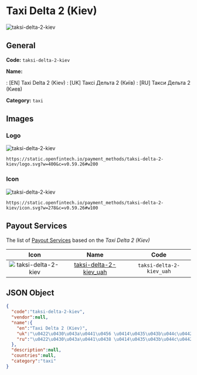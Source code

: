 
# Taxi Delta 2 (Kiev) 
![taksi-delta-2-kiev](https://static.openfintech.io/payment_methods/taksi-delta-2-kiev/logo.svg?w=400&c=v0.59.26#w200)  

## General 
**Code:** `taksi-delta-2-kiev` 
 
**Name:** 
 
:	[EN] Taxi Delta 2 (Kiev) 
:	[UK] Таксі Дельта 2 (Київ) 
:	[RU] Такси Дельта 2 (Киев) 
 
**Category:** `taxi` 
 

## Images 

### Logo 
![taksi-delta-2-kiev](https://static.openfintech.io/payment_methods/taksi-delta-2-kiev/logo.svg?w=400&c=v0.59.26#w200)  

```
https://static.openfintech.io/payment_methods/taksi-delta-2-kiev/logo.svg?w=400&c=v0.59.26#w200
```  

### Icon 
![taksi-delta-2-kiev](https://static.openfintech.io/payment_methods/taksi-delta-2-kiev/icon.svg?w=278&c=v0.59.26#w100)  

```
https://static.openfintech.io/payment_methods/taksi-delta-2-kiev/icon.svg?w=278&c=v0.59.26#w100
```  

## Payout Services 
 
The list of [Payout Services](/payout-services/) based on the _Taxi Delta 2 (Kiev)_ 

|Icon|Name|Code| 
|:---:|:---:|:---:| 
|![taksi-delta-2-kiev](https://static.openfintech.io/payout_methods/taksi-delta-2-kiev/icon.svg?w=278&c=v0.59.26#w40) |[taksi-delta-2-kiev_uah](/payout-services/taksi-delta-2-kiev_uah/)|`taksi-delta-2-kiev_uah`| 
 

## JSON Object 

```json
{
  "code":"taksi-delta-2-kiev",
  "vendor":null,
  "name":{
    "en":"Taxi Delta 2 (Kiev)",
    "uk":"\u0422\u0430\u043a\u0441\u0456 \u0414\u0435\u043b\u044c\u0442\u0430 2 (\u041a\u0438\u0457\u0432)",
    "ru":"\u0422\u0430\u043a\u0441\u0438 \u0414\u0435\u043b\u044c\u0442\u0430 2 (\u041a\u0438\u0435\u0432)"
  },
  "description":null,
  "countries":null,
  "category":"taxi"
}
```  
